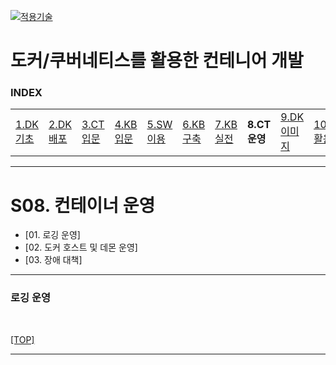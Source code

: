 [kubernetes]: https://github.com/JaceKim-TheAL/D2508_Kubernetes
[![적용기술](https://skillicons.dev/icons?i=docker,kubernetes&theme=dark)][kubernetes]

# 도커/쿠버네티스를 활용한 컨테니어 개발

### INDEX

<table>
  <tr>
    <td><a href="sect_01.md">1.DK기초 </a></td>
    <td><a href="sect_02.md">2.DK배포 </a></td>
    <td><a href="sect_03.md">3.CT입문 </a></td>
    <td><a href="sect_04.md">4.KB입문 </a></td>
    <td><a href="sect_05.md">5.SW이용 </a></td>
    <td><a href="sect_06.md">6.KB구축 </a></td>
    <td><a href="sect_07.md">7.KB실전 </a></td>
    <td><b href="sect_08.md">8.CT운영 </b></td>
    <td><a href="sect_09.md">9.DK이미지   </a></td>
    <td><a href="sect_10.md">10.DK활용법  </a></td>
    <td><a href="sect_ABC.md">부록        </a></td>
  </tr>
</table>

---
# S08. 컨테이너 운영
- [01. 로깅 운영]
- [02. 도커 호스트 및 데몬 운영]
- [03. 장애 대책]

---
### 로깅 운영

<br/>

[[TOP]](#index)

---
